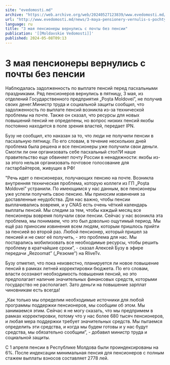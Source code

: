 ```yaml
---
site: "evedomosti.md"
archive: "https://web.archive.org/web/20240527123839/www.evedomosti.md/news/3-maya-pensionery-vernulis-s-pochty-bez-pensii"
url: "http://www.evedomosti.md/news/3-maya-pensionery-vernulis-s-pochty-bez-pensii"
language: ru
title: "3 мая пенсионеры вернулись с почты без пенсии"
publication: '[[Moldavskie Vedomosti]]'
published: 2024-05-08T09:13
---
```


# 3 мая пенсионеры вернулись с почты без пенсии

Наблюдалась задолженность по выплате пенсий перед пасхальными праздниками. Ряд пенсионеров вернулись в пятницу, 3 мая, из отделений Государственного предприятия „Poșta Moldovei”, не получив своих денег.Министр труда и социальной защиты сообщил, что задолженность по выплате пенсий возникла из-за технической проблемы на почте. Также он сказал, что ресурсы для новых повышений пенсий не определены, но вопрос низких пенсий якобы постоянно находится в поле зрения властей, передает IPN.

Бузу не сообщил, кто наказан за то, что люди не получили пенсии в пасхальную пятницу. По его словам, в течение нескольких дней проблема была решена и все пенсионеры уже получили свои деньги. Смогли ли они организовать себе пасхальный стол?И наше правительство еще обвиняет почту России в ненадежности: якобы из-за этого нельзя организовать почтовое голосование для гастарбайтеров, живущих в РФ!

"Речь идет о пенсионерах, получающих пенсию на почте. Возникла внутренняя техническая проблема, которую коллеги из ГП „Poșta Moldovei” устранили. По имеющимся у нас данным, все пенсионеры уже успели получить свою пенсию. Мы приносим извинения за доставленные неудобства. Для нас важно, чтобы пенсии выплачивались вовремя, и у CNAS есть очень чёткий календарь выплаты пенсий. Мы следим за тем, чтобы каждый месяц все пенсионеры вовремя получали свои пенсии. Сейчас у нас возникла эта проблема, мы понимаем, что это был довольно ощутимый период. Мы ещё раз приносим извинения всем людям, которым пришлось прийти за пенсией во второй раз. Любой пенсионер, который пришел за пенсией и не смог её получить, - это проблема для нас. Мы постарались мобилизовать все необходимые ресурсы, чтобы решить проблему в кратчайшие сроки”, - сказал Алексей Бузу в эфире передачи „Rezoomat” („Резюме”) на RliveTv.

Бузу отметил, что пока неизвестно, планируется ли новое повышение пенсий в рамках летней корректировки бюджета. По его словам, власти осознают необходимость повышения пенсий, но это предполагает наличие значительных финансовых средств, которыми государство не располагает. Зато деньги на повышение зарплат чиновникам есть всегда!

„Как только мы определим необходимые источники для любой программы поддержки пенсионеров, мы сообщим об этом. Мы занимаемся этим. Сейчас я не могу сказать, что мы предпримем в рамках корректировки, потому что у нас более 680 тысяч пенсионеров, и любая мера поддержки требует значительных средств. Мы пытаемся определить эти средства, и когда мы будем готовы и у нас будут средства, мы обязательно сообщим”, - добавил министр труда и социальной защиты.

С 1 апреля пенсии в Республике Молдова были проиндексированы на 6%. После индексации минимальная пенсия для пенсионеров с полным стажем выплаты взносов составляет 2778 лей.